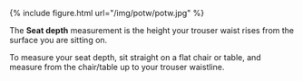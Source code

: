{% include figure.html url="/img/potw/potw.jpg" %}

The **Seat depth** measurement is the height your trouser waist rises from the surface you are sitting on.

To measure your seat depth, sit straight on a flat chair or table, and measure from the chair/table up to your trouser waistline.
